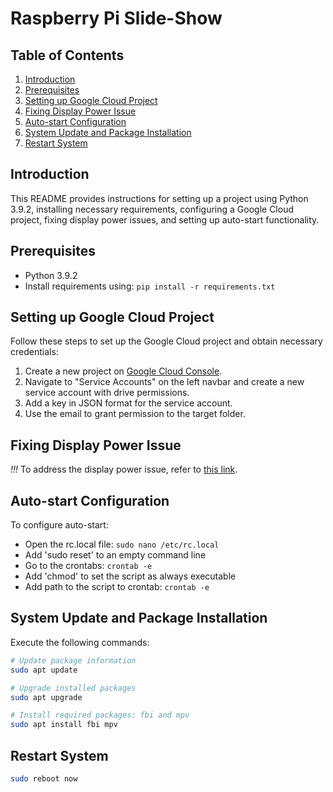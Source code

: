 # Raspberry Pi Slide-Show

## Table of Contents

1. [Introduction](#introduction)
2. [Prerequisites](#prerequisites)
3. [Setting up Google Cloud Project](#setting-up-google-cloud-project)
4. [Fixing Display Power Issue](#fixing-display-power-issue)
5. [Auto-start Configuration](#auto-start-configuration)
6. [System Update and Package Installation](#system-update-and-package-installation)
7. [Restart System](#restart-system)

## Introduction

This README provides instructions for setting up a project using Python 3.9.2, installing necessary requirements, configuring a Google Cloud project, fixing display power issues, and setting up auto-start functionality.

## Prerequisites

- Python 3.9.2
- Install requirements using: `pip install -r requirements.txt`

## Setting up Google Cloud Project

Follow these steps to set up the Google Cloud project and obtain necessary credentials:

1. Create a new project on [Google Cloud Console](https://console.cloud.google.com/).
2. Navigate to "Service Accounts" on the left navbar and create a new service account with drive permissions.
3. Add a key in JSON format for the service account.
4. Use the email to grant permission to the target folder.

## Fixing Display Power Issue
*!!!*
To address the display power issue, refer to [this link](https://github.com/raspberrypi/firmware/issues/1224#issuecomment-1470791044).

## Auto-start Configuration

To configure auto-start:

- Open the rc.local file: `sudo nano /etc/rc.local`
- Add 'sudo reset' to an empty command line
- Go to the crontabs: `crontab -e`
- Add 'chmod' to set the script as always executable
- Add path to the script to crontab: `crontab -e`

## System Update and Package Installation

Execute the following commands:

```bash
# Update package information
sudo apt update

# Upgrade installed packages
sudo apt upgrade

# Install required packages: fbi and mpv
sudo apt install fbi mpv
```

## Restart System
```bash
sudo reboot now
```